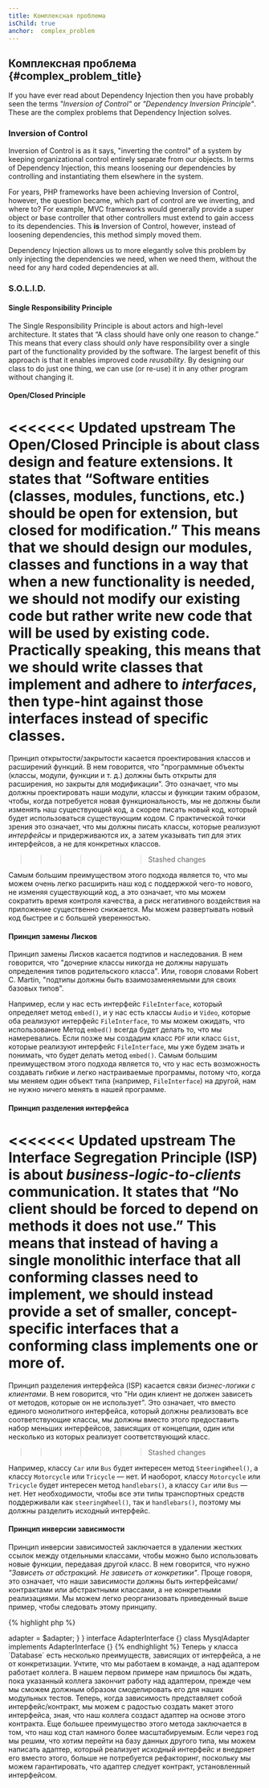 ```yaml
---
title: Комплексная проблема
isChild: true
anchor:  complex_problem
---
```


## Комплексная проблема {#complex_problem_title}

If you have ever read about Dependency Injection then you have probably seen the terms *"Inversion of Control"* or
*"Dependency Inversion Principle"*. These are the complex problems that Dependency Injection solves.

### Inversion of Control

Inversion of Control is as it says, "inverting the control" of a system by keeping organizational control entirely
separate from our objects. In terms of Dependency Injection, this means loosening our dependencies by controlling and
instantiating them elsewhere in the system.

For years, PHP frameworks have been achieving Inversion of Control, however, the question became, which part of control
are we inverting, and where to? For example, MVC frameworks would generally provide a super object or base controller
that other controllers must extend to gain access to its dependencies. This **is** Inversion of Control, however,
instead of loosening dependencies, this method simply moved them.

Dependency Injection allows us to more elegantly solve this problem by only injecting the dependencies we need, when we
need them, without the need for any hard coded dependencies at all.

### S.O.L.I.D.

#### Single Responsibility Principle

The Single Responsibility Principle is about actors and high-level architecture. It states that “A class should have
only one reason to change.” This means that every class should _only_ have responsibility over a single part of the
functionality provided by the software. The largest benefit of this approach is that it enables improved code
_reusability_. By designing our class to do just one thing, we can use (or re-use) it in any other program without
changing it.

#### Open/Closed Principle

<<<<<<< Updated upstream
The Open/Closed Principle is about class design and feature extensions. It states that “Software entities (classes,
modules, functions, etc.) should be open for extension, but closed for modification.” This means that we should design
our modules, classes and functions in a way that when a new functionality is needed, we should not modify our existing
code but rather write new code that will be used by existing code. Practically speaking, this means that we should write
classes that implement and adhere to _interfaces_, then type-hint against those interfaces instead of specific classes.
=======
Принцип открытости/закрытости касается проектирования классов и расширений функций. В нем говорится, что "программные объекты (классы,
модули, функции и т. д.) должны быть открыты для расширения, но закрыты для модификации". Это означает, что мы должны проектировать
наши модули, классы и функции таким образом, чтобы, когда потребуется новая функциональность, мы не должны были изменять наш существующий
код, а скорее писать новый код, который будет использоваться существующим кодом. С практической точки зрения это означает, что мы должны
писать классы, которые реализуют *интерфейсы* и придерживаются их, а затем указывать тип для этих интерфейсов, а не для конкретных классов.
>>>>>>> Stashed changes

Самым большим преимуществом этого подхода является то, что мы можем очень легко расширить наш код с поддержкой чего-то нового, не изменяя
существующий код, а это означает, что мы можем сократить время контроля качества, а риск негативного воздействия на приложение существенно
снижается. Мы можем развертывать новый код быстрее и с большей уверенностью.

#### Принцип замены Лисков

Принцип замены Лисков касается подтипов и наследования. В нем говорится, что "дочерние классы никогда не должны нарушать
определения типов родительского класса". Или, говоря словами Robert C. Martin, "подтипы должны быть взаимозаменяемыми для своих базовых
типов".

Например, если у нас есть интерфейс `FileInterface`, который определяет метод `embed()`, и у нас есть классы `Audio` и `Video`,
которые оба реализуют интерфейс `FileInterface`, то мы можем ожидать, что использование Метод `embed()` всегда будет делать
то, что мы намеревались. Если позже мы создадим класс `PDF` или класс `Gist`, которые реализуют интерфейс `FileInterface`,
мы уже будем знать и понимать, что будет делать метод `embed()`. Самым большим преимуществом этого подхода является то,
что у нас есть возможность создавать гибкие и легко настраиваемые программы, потому что, когда мы меняем один объект
типа (например, `FileInterface`) на другой, нам не нужно ничего менять в нашей программе.

#### Принцип разделения интерфейса

<<<<<<< Updated upstream
The Interface Segregation Principle (ISP) is about _business-logic-to-clients_ communication. It states that “No client
should be forced to depend on methods it does not use.” This means that instead of having a single monolithic interface
that all conforming classes need to implement, we should instead provide a set of smaller, concept-specific interfaces
that a conforming class implements one or more of.
=======
Принцип разделения интерфейса (ISP) касается связи *бизнес-логики с клиентами*. В нем говорится, что "Ни один клиент
не должен зависеть от методов, которые он не использует". Это означает, что вместо единого монолитного интерфейса,
который должны реализовать все соответствующие классы, мы должны вместо этого предоставить набор меньших интерфейсов,
зависящих от концепции, один или несколько из которых реализует соответствующий класс.
>>>>>>> Stashed changes

Например, классу `Car` или `Bus` будет интересен метод `SteeringWheel()`, а классу `Motorcycle` или `Tricycle` — нет.
И наоборот, классу `Motorcycle` или `Tricycle` будет интересен метод `handlebars()`, а классу `Car` или `Bus` — нет.
Нет необходимости, чтобы все эти типы транспортных средств поддерживали как `steeringWheel()`, так и `handlebars()`,
поэтому мы должны разделить исходный интерфейс.

#### Принцип инверсии зависимости

Принцип инверсии зависимостей заключается в удалении жестких ссылок между отдельными классами, чтобы можно было использовать новые функции,
передавая другой класс. В нем говорится, что нужно *"Зависеть от абстракций. Не зависеть от конкретики"*.
Проще говоря, это означает, что наши зависимости должны быть интерфейсами/контрактами или абстрактными классами,
а не конкретными реализациями. Мы можем легко реорганизовать приведенный выше пример, чтобы следовать этому принципу.

{% highlight php %}
<?php
namespace Database;

class Database
{
    protected $adapter;

    public function __construct(AdapterInterface $adapter)
    {
        $this->adapter = $adapter;
    }
}

interface AdapterInterface {}

class MysqlAdapter implements AdapterInterface {}
{% endhighlight %}

Теперь у класса `Database` есть несколько преимуществ, зависящих от интерфейса, а не от конкретизации.

Учтите, что мы работаем в команде, а над адаптером работает коллега. В нашем первом примере нам
пришлось бы ждать, пока указанный коллега закончит работу над адаптером, прежде чем мы сможем должным образом смоделировать
его для наших модульных тестов. Теперь, когда зависимость представляет собой интерфейс/контракт, мы можем с радостью
создать макет этого интерфейса, зная, что наш коллега создаст адаптер на основе этого контракта.

Еще большее преимущество этого метода заключается в том, что наш код стал намного более масштабируемым. Если через год мы решим,
что хотим перейти на базу данных другого типа, мы можем написать адаптер, который реализует исходный интерфейс
и внедряет его вместо этого, больше не потребуется рефакторинг, поскольку мы можем гарантировать, что адаптер следует контракт,
установленный интерфейсом.
